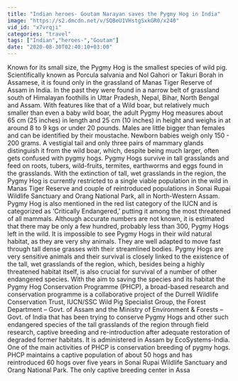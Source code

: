 ```yaml
---
title: "Indian heroes- Goutam Narayan saves the Pygmy Hog in India"
image: "https://s2.dmcdn.net/v/SQBeU1VHstgSxkGR0/x240"
vid_id: "x7vrqji"
categories: "travel"
tags: ["Indian","heroes-","Goutam"]
date: "2020-08-30T02:40:10+03:00"
---
```

Known for its small size, the Pygmy Hog is the smallest species of wild pig. Scientifically known as Porcula salvania and Nol Gahori or Takuri Borah in Assamese, it is found only in the grassland of Manas Tiger Reserve of Assam in India. In the past they were found in a narrow belt of grassland south of Himalayan foothills in Uttar Pradesh, Nepal, Bihar, North Bengal and Assam. With features like that of a Wild boar, but relatively much smaller than even a baby wild boar, the adult Pygmy Hog measures about 65 cm (25 inches) in length and 25 cm (10 inches) in height and weighs in at around 8 to 9 kgs or under 20 pounds. Males are little bigger than females and can be identified by their moustache. Newborn babies weigh only 150 - 200 grams. A vestigial tail and only three pairs of mammary glands distinguish it from the wild boar, which, despite being much larger, often gets confused with pygmy hogs. Pygmy Hogs survive in tall grasslands and feed on roots, tubers, wild-fruits, termites, earthworms and eggs found in the grasslands. With the extinction of tall, wet grasslands in the region, the Pygmy Hog is currently restricted to a single viable population in the wild in Manas Tiger Reserve and couple of reintroduced populations in Sonai Rupai Wildlife Sanctuary and Orang National Park, all in North-Western Assam. Pygmy Hog is also mentioned in the red list category of the IUCN and is categorized as ‘Critically Endangered,’ putting it among the most threatened of all mammals. Although accurate numbers are not known, it is estimated that there may be only a few hundred, probably less than 300, Pygmy Hogs left in the wild. It is impossible to see Pygmy Hogs in their wild natural habitat, as they are very shy animals. They are well adapted to move fast through tall dense grasses with their streamlined bodies. Pygmy Hogs are very sensitive animals and their survival is closely linked to the existence of the tall, wet grasslands of the region, which, besides being a highly threatened habitat itself, is also crucial for survival of a number of other endangered species. With the aim to saving the species and its habitat the Pygmy Hog Conservation Programme (PHCP), a broad-based research and conservation programme is a collaborative project of the Durrell Wildlife Conservation Trust, IUCN/SSC Wild Pig Specialist Group, the Forest Department – Govt. of Assam and the Ministry of Environment &amp; Forests – Govt. of India that has been trying to conserve Pygmy Hogs and other such endangered species of the tall grasslands of the region through field research, captive breeding and re-introduction after adequate restoration of degraded former habitats. It is administered in Assam by EcoSystems-India. One of the main activities of PHCP is conservation breeding of pygmy hogs. PHCP maintains a captive population of about 50 hogs and has reintroduced 60 hogs over five years in Sonai Rupai Wildlife Sanctuary and Orang National Park. The only captive breeding center in Assa
